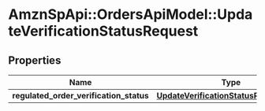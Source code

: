 # AmznSpApi::OrdersApiModel::UpdateVerificationStatusRequest

## Properties
Name | Type | Description | Notes
------------ | ------------- | ------------- | -------------
**regulated_order_verification_status** | [**UpdateVerificationStatusRequestBody**](UpdateVerificationStatusRequestBody.md) |  | 

